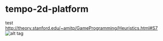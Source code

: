 # tempo-2d-platform
test
http://theory.stanford.edu/~amitp/GameProgramming/Heuristics.html#S7
![alt tag](http://i.imgur.com/CRj3i6h.jpg)
